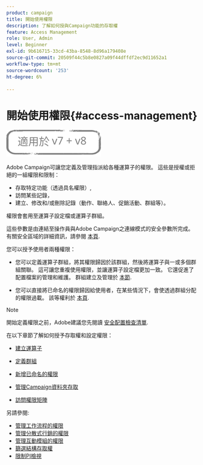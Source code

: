 ```yaml
---
product: campaign
title: 開始使用權限
description: 了解如何授與Campaign功能的存取權
feature: Access Management
role: User, Admin
level: Beginner
exl-id: 9b616715-33cd-43ba-8548-8d96a179408e
source-git-commit: 20509f44c5b8e0827a09f44dffdf2ec9d11652a1
workflow-type: tm+mt
source-wordcount: '253'
ht-degree: 6%

---
```


# 開始使用權限{#access-management}

![](../../assets/common.svg)

Adobe Campaign可讓您定義及管理指派給各種運算子的權限。 這些是授權或拒絕的一組權限和限制：

* 存取特定功能（透過具名權限）,
* 訪問某些記錄，
* 建立、修改和/或刪除記錄（動作、聯絡人、促銷活動、群組等）。

權限會套用至運算子設定檔或運算子群組。

這些參數是由連結至操作員與Adobe Campaign之連線模式的安全參數所完成。 有關安全區域的詳細資訊，請參閱 [本頁](../../installation/using/security-zones.md).

您可以授予使用者兩種權限：

* 您可以定義運算子群組，將其權限歸因於該群組，然後將運算子與一或多個群組關聯。 這可讓您重複使用權限，並讓運算子設定檔更加一致。 它還促進了配置檔案的管理和維護。 群組建立及管理於 [本節](access-management-groups.md).

* 您可以直接將已命名的權限歸因給使用者，在某些情況下，會使透過群組分配的權限過載。 該等權利於 [本頁](access-management-named-rights.md).

>[!NOTE]
>
>開始定義權限之前，Adobe建議您先閱讀 [安全配置檢查清單](https://helpx.adobe.com/tw/campaign/kb/acc-security.html).

在以下章節了解如何授予存取權和設定權限：

* [建立運算子](access-management-operators.md)

* [定義群組](access-management-groups.md)

* [新增已命名的權限](access-management-named-rights.md)

* [管理Campaign資料夾存取](access-management-folders.md)

* [訪問權限矩陣](access-management-named-rights.md#access-rights-matrix)


另請參閱:

* [管理工作流程的權限](../../workflow/using/managing-rights.md)
* [管理分散式行銷的權限](../../distributed/using/about-distributed-marketing.md#operators-and-entities)
* [管理互動模組的權限](../../interaction/using/operator-profiles.md)
* [篩選結構存取權](../../configuration/using/filtering-schemas.md)
* [限制PI檢視](../../configuration/using/restricting-pii-view.md)
